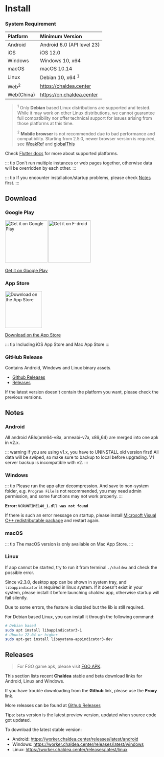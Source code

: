 # Install

### System Requirement

| Platform        | Minimum Version             |
| :-------------- | :-------------------------- |
| Android         | Android 6.0 (API level 23)  |
| iOS             | iOS 12.0                    |
| Windows         | Windows 10, x64             |
| macOS           | macOS 10.14                 |
| Linux           | Debian 10, x64 <sup>1</sup> |
| Web<sup>2</sup> | <https://chaldea.center>    |
| Web(China)      | <https://cn.chaldea.center> |

> <sup>1</sup> Only **Debian** based Linux distributions are supported and tested. While it may work on other Linux distributions, we cannot guarantee full compatibility nor offer technical support for issues arising from those platforms at this time.
>
> <sup>2</sup> **Mobile browser** is not recommended due to bad performance and compatibility. Starting from 2.5.0, newer browser version is required, see [WeakRef](https://developer.mozilla.org/en-US/docs/Web/JavaScript/Reference/Global_Objects/WeakRef/WeakRef#browser_compatibility) and [globalThis](https://developer.mozilla.org/en-US/docs/Web/JavaScript/Reference/Global_Objects/globalThis#browser_compatibility)

Check [Flutter docs](https://docs.flutter.dev/reference/supported-platforms) for more about supported platforms.

::: tip
Don't run multiple instances or web pages together, otherwise data will be overridden by each other.
:::

::: tip
If you encounter installation/startup problems, please check [Notes](#notes) first.
:::

## Download

### Google Play

[<img alt='Get it on Google Play' src='https://play.google.com/intl/en_us/badges/static/images/badges/en_badge_web_generic.png' width="137.5"/>](https://play.google.com/store/apps/details?id=cc.narumi.chaldea)
[<img alt='Get it on F-droid' src='https://fdroid.gitlab.io/artwork/badge/get-it-on.png' width="137.5"/>](https://f-droid.org/packages/cc.narumi.chaldea.fdroid/)

[Get it on Google Play](https://play.google.com/store/apps/details?id=cc.narumi.chaldea)

### App Store

[<img src="https://tools.applemediaservices.com/api/badges/download-on-the-app-store/black/en-US?size=250x83&amp;releaseDate=1610841600&h=cb0adac232fdd6b88894f78b2f349b6e" alt="Download on the App Store" width="120">](https://apps.apple.com/us/app/chaldea/id1548713491?itsct=apps_box&itscg=30200)

[Download on the App Store](https://apps.apple.com/us/app/chaldea/id1548713491?itsct=apps_box&itscg=30200)

::: tip
Including iOS App Store and Mac App Store
:::

### GitHub Release

Contains Android, Windows and Linux binary assets.

- [Github Releases](https://github.com/chaldea-center/chaldea/releases)
- [Releases](#releases)

If the latest version doesn't contain the platform you want, please check the previous versions.

## Notes

### Android

All android ABIs(arm64-v8a, armeabi-v7a, x86_64) are merged into one apk in v2.x.

::: warning
If you are using v1.x, you have to UNINSTALL old version first! All data will be swiped,
so make sure to backup to local before upgrading. V1 server backup is incompatible with v2.
:::

### Windows

::: tip
Please run the app after decompression. And save to non-system folder, e.g. `Program File` is not recommended, you may need admin permission, and some functions may not work properly.
:::

**Error: `VCRUNTIME140_1.dll was not found`**

If there is such an error message on startup, please install [Microsoft Visual C++ redistributable package](https://support.microsoft.com/en-us/help/2977003/the-latest-supported-visual-c-downloads) and restart again.

### macOS

::: tip
The macOS version is only available on Mac App Store.
:::

### Linux

If app cannot be started, try to run it from terminal `./chaldea` and check the possible error.

Since v2.3.0, desktop app can be shown in system tray, and `libappindicator` is required in linux system.
If it doesn't exist in your system, please install it before launching chaldea app, otherwise startup will fail silently.

Due to some errors, the feature is disabled but the lib is still required.

For Debian based Linux, you can install it through the following command:

```sh
# Debian based
sudo apt install libappindicator3-1
# Ubuntu 22.04 or higher
sudo apt-get install libayatana-appindicator3-dev
```

## Releases

> For FGO game apk, please visit [FGO APK](./fgo_apk.md).

This section lists recent **Chaldea** stable and beta download links for Android, Linux and Windows.

If you have trouble downloading from the **Github** link, please use the **Proxy** link.

More releases can be found at [Github Releases](https://github.com/chaldea-center/chaldea/releases)

Tips: `beta` version is the latest preview version, updated when source code got updated.

To download the latest stable version:

- Android: <https://worker.chaldea.center/releases/latest/android>
- Windows: <https://worker.chaldea.center/releases/latest/windows>
- Linux: <https://worker.chaldea.center/releases/latest/linux>

<AppRelease/>

<script setup>
import AppRelease from '../components/AppRelease.vue'
</script>
